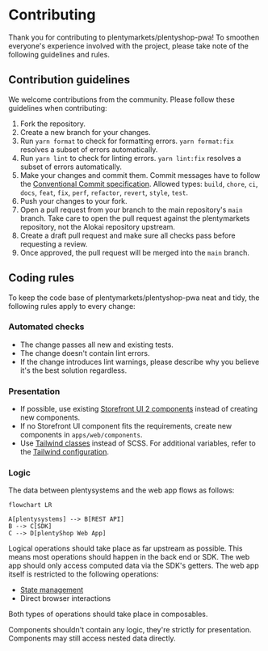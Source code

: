 # Contributing

Thank you for contributing to plentymarkets/plentyshop-pwa! To smoothen everyone's experience involved with the project, please take note of the following guidelines and rules.

## Contribution guidelines

We welcome contributions from the community. Please follow these guidelines when contributing:

1. Fork the repository.
2. Create a new branch for your changes.
3. Run `yarn format` to check for formatting errors. `yarn format:fix` resolves a subset of errors automatically.
4. Run `yarn lint` to check for linting errors. `yarn lint:fix` resolves a subset of errors automatically.
5. Make your changes and commit them. Commit messages have to follow the [Conventional Commit specification](https://www.conventionalcommits.org/en/v1.0.0/). Allowed types: `build`, `chore`, `ci`, `docs`, `feat`, `fix`, `perf`, `refactor`, `revert`, `style`, `test`.
6. Push your changes to your fork.
7. Open a pull request from your branch to the main repository's `main` branch. Take care to open the pull request against the plentymarkets repository, not the Alokai repository upstream.
8. Create a draft pull request and make sure all checks pass before requesting a review.
9. Once approved, the pull request will be merged into the `main` branch.

## Coding rules

To keep the code base of plentymarkets/plentyshop-pwa neat and tidy, the following rules apply to every change:

### Automated checks

- The change passes all new and existing tests.
- The change doesn't contain lint errors.
- If the change introduces lint warnings, please describe why you believe it's the best solution regardless.

### Presentation

- If possible, use existing [Storefront UI 2 components](https://docs.storefrontui.io/v2/vue/components.html) instead of creating new components.
- If no Storefront UI component fits the requirements, create new components in `apps/web/components`.
- Use [Tailwind classes](https://v2.tailwindcss.com/docs) instead of SCSS. For additional variables, refer to the [Tailwind configuration](/apps/web/tailwind.config.ts).

### Logic

The data between plentysystems and the web app flows as follows:

```mermaid
flowchart LR

A[plentysystems] --> B[REST API]
B --> C[SDK]
C --> D[plentyShop Web App]
```

Logical operations should take place as far upstream as possible. This means most operations should happen in the back end or SDK. The web app should only access computed data via the SDK's getters. The web app itself is restricted to the following operations:

- [State management](https://nuxt.com/docs/getting-started/state-management)
- Direct browser interactions

Both types of operations should take place in composables.

Components shouldn't contain any logic, they're strictly for presentation. Components may still access nested data directly.
